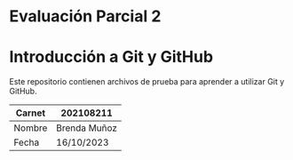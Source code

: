 # Evaluación Parcial 2

# Introducción a Git y GitHub

Este repositorio contienen archivos de prueba para aprender a utilizar Git y GitHub.


| Carnet | 202108211     |
| ------ | ------------- |
| Nombre | Brenda Muñoz |
| Fecha  | 16/10/2023    |
